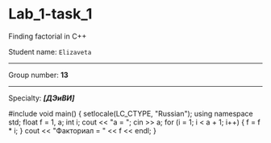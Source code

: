 # Lab_1-task_1
Finding factorial in C++

Student name: `Elizaveta`
***
Group number: **13**
***
Specialty: ***[ДЭиВИ]***

#include <iostream>
void main()
{
	setlocale(LC_CTYPE, "Russian");
	using namespace std;
	float f = 1, a;
	int i;
	cout << "a = ";
    cin >> a;
	for (i = 1; i < a + 1; i++)
	{
		f = f * i;
	}
	cout << "Факториал = " << f << endl;
}
